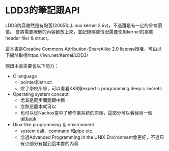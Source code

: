 # LDD3的筆記跟API

LDD3內容雖然是有點舊(2005年,Linux kernel 2.6v)，不過還是有一定的參考價值。
會將需要瞭解的內容都放上來，並記錄哪些情況需要使用kernel的那些header filer & struct。

這本書是Creative Commons Attribution-ShareAlike 2.0 license授權，可由以下網址取得https://lwn.net/Kernel/LDD3/

閱讀本書需要會以下能力：
* C language
  * pointer和struct
  * 除了學校所學，可以看看K&R跟expert c programming deep c secrets
* Operating system concept
  * 尤其是同步問題跟中斷
  * 念熟恐龍本就可以
  * 也可以從Nachos當中了解作業系統的原理，這部分可以看我另一個<a href="https://www.gitbook.com/book/sunnyanthony/operating-system-concept/details">gitbook</a>
* Uinx-like programming ＆ environment
  * system call、command 和pipe etc.
  * 念過Advanced Programming in the UNIX Environment會更好，不過只有少部分有提到這本書的內容
